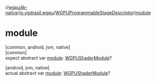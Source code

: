 //[wgpu4k-native](../../../index.md)/[io.ygdrasil.wgpu](../index.md)/[WGPUProgrammableStageDescriptor](index.md)/[module](module.md)

# module

[common, android, jvm, native]\
[common]\
expect abstract var [module](module.md): [WGPUShaderModule](../-w-g-p-u-shader-module/index.md)?

[android, jvm, native]\
actual abstract var [module](module.md): [WGPUShaderModule](../-w-g-p-u-shader-module/index.md)?